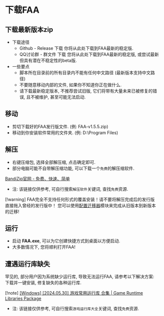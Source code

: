 # 下载FAA

## 下载最新版本zip

* 下载途径
  * Github - Release 下载 你将从此处下载到FAA最新的稳定版.
  * QQ讨论群 - 群文件 下载 您将从此处下载到FAA最新的稳定版, 或尝试最新但具有潜在不稳定性的beta版.
* 一些要点
  * 脚本所在目录前的所有目录内不能有任何中文路径 (最新版本支持中文路径)
  * 不要随意移动内部的文件, 如果你不知道你正在做什么.
  * 请下载最新稳定版本, 不推荐尝试旧版, 它们将带有大量未来已被修复的错误, 且不被维护, 甚至可能无法启动.

## 移动

* 剪切下载好的FAA发行版文件. (例: FAA-v1.5.5.zip)
* 移动到你安装软件常用的文件夹. (例: D:\Program Files\)

## 解压 

* 右键压缩包, 选择全部解压缩, 点击确定即可.
* 部分电脑可能不自带解压缩功能, 可以下载一个`免费`的解压缩软件. 

[BandiZip官网 - 免费、快速、简单](https://www.bandisoft.com/bandizip/)
* 注: 该链接仅供参考, 可自行搜索`解压软件`关键词, 查找`免费`资源.

[!warning]
FAA完全不支持任何形式的覆盖安装！请不要将解压完成后的发行版直接拖入曾经的发行版中！
您可以使用[配置迁移器]()模块来完成从旧版本到新版本的迁移!

## 运行

* 启动 **FAA.exe**, 可以为它创建快捷方式到桌面以方便启动.
* 大多数情况下, 您将顺利打开FAA!

## 遭遇运行库缺失

罕见的, 部分用户因为系统缺少运行库, 导致无法运行FAA, 请参考以下解决方案:  
下载并一键安装, 修复缺失的各种运行库. 

[!note]
[[Windows] [2024.05.30] 游戏常用运行库 合集 | Game Runtime Libraries Package](https://www.52pojie.cn/thread-1916914-1-1.html)  
* 注: 该链接仅供参考, 可自行搜索`游戏运行库大全`关键词, 查找`免费`资源.
